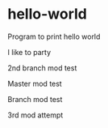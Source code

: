 # hello-world
Program to print hello world

I like to party

2nd branch mod test

Master mod test

Branch mod test

3rd mod attempt

